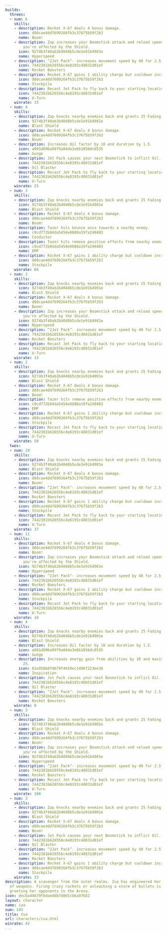 ```yaml
---
builds:
  threes:
  - num: 6
    skills:
    - description: Rocket X-67 deals 4 bonus damage.
      icon: d80cae4dd7699264fb3c37675b59f263
      name: Boom!
    - description: Zap increases your Boomstick attack and reload speed by 120 while
        you're affected by the Shield.
      icon: 9274b3f40ab2b4048b5cde1e9164901e
      name: Hyperspeed
    - description: ^2Jet Pack^- increases movement speed by 40 for 2.5.
      icon: 7442381b626556c4e8193c48031d01ef
      name: Rocket Boosters
    - description: Rocket X-67 gains 1 ability charge but cooldown increases by 1.5.
      icon: d80cae4dd7699264fb3c37675b59f263
      name: Stockpile
    - description: Recast Jet Pack to fly back to your starting location.
      icon: 7442381b626556c4e8193c48031d01ef
      name: U-Turn
    winrate: 33
  - num: 4
    skills:
    - description: Zap knocks nearby enemies back and grants 25 Fading Haste for 2.
      icon: 9274b3f40ab2b4048b5cde1e9164901e
      name: Blast Shield
    - description: Rocket X-67 deals 4 bonus damage.
      icon: d80cae4dd7699264fb3c37675b59f263
      name: Boom!
    - description: Increases Oil factor by 10 and duration by 1.5.
      icon: a001d096a99f9a84da3e8b1056dc0535
      name: Gunge
    - description: Jet Pack causes your next Boomstick to inflict Oil.
      icon: 7442381b626556c4e8193c48031d01ef
      name: Oil Blaster
    - description: Recast Jet Pack to fly back to your starting location.
      icon: 7442381b626556c4e8193c48031d01ef
      name: U-Turn
    winrate: 25
  - num: 3
    skills:
    - description: Zap knocks nearby enemies back and grants 25 Fading Haste for 2.
      icon: 9274b3f40ab2b4048b5cde1e9164901e
      name: Blast Shield
    - description: Rocket X-67 deals 4 bonus damage.
      icon: d80cae4dd7699264fb3c37675b59f263
      name: Boom!
    - description: Tazer hits bounce once towards a nearby enemy.
      icon: c9cd772b84da5454e9888a19fa249483
      name: Conductor
    - description: Tazer hits remove positive effects from nearby enemies.
      icon: c9cd772b84da5454e9888a19fa249483
      name: EMP
    - description: Rocket X-67 gains 1 ability charge but cooldown increases by 1.5.
      icon: d80cae4dd7699264fb3c37675b59f263
      name: Stockpile
    winrate: 66
  - num: 3
    skills:
    - description: Zap knocks nearby enemies back and grants 25 Fading Haste for 2.
      icon: 9274b3f40ab2b4048b5cde1e9164901e
      name: Blast Shield
    - description: Rocket X-67 deals 4 bonus damage.
      icon: d80cae4dd7699264fb3c37675b59f263
      name: Boom!
    - description: Zap increases your Boomstick attack and reload speed by 120 while
        you're affected by the Shield.
      icon: 9274b3f40ab2b4048b5cde1e9164901e
      name: Hyperspeed
    - description: ^2Jet Pack^- increases movement speed by 40 for 2.5.
      icon: 7442381b626556c4e8193c48031d01ef
      name: Rocket Boosters
    - description: Recast Jet Pack to fly back to your starting location.
      icon: 7442381b626556c4e8193c48031d01ef
      name: U-Turn
    winrate: 33
  - num: 2
    skills:
    - description: Zap knocks nearby enemies back and grants 25 Fading Haste for 2.
      icon: 9274b3f40ab2b4048b5cde1e9164901e
      name: Blast Shield
    - description: Rocket X-67 deals 4 bonus damage.
      icon: d80cae4dd7699264fb3c37675b59f263
      name: Boom!
    - description: Tazer hits remove positive effects from nearby enemies.
      icon: c9cd772b84da5454e9888a19fa249483
      name: EMP
    - description: Rocket X-67 gains 1 ability charge but cooldown increases by 1.5.
      icon: d80cae4dd7699264fb3c37675b59f263
      name: Stockpile
    - description: Recast Jet Pack to fly back to your starting location.
      icon: 7442381b626556c4e8193c48031d01ef
      name: U-Turn
    winrate: 50
  twos:
  - num: 29
    skills:
    - description: Zap knocks nearby enemies back and grants 25 Fading Haste for 2.
      icon: 9274b3f40ab2b4048b5cde1e9164901e
      name: Blast Shield
    - description: Rocket X-67 deals 4 bonus damage.
      icon: d80cae4dd7699264fb3c37675b59f263
      name: Boom!
    - description: ^2Jet Pack^- increases movement speed by 40 for 2.5.
      icon: 7442381b626556c4e8193c48031d01ef
      name: Rocket Boosters
    - description: Rocket X-67 gains 1 ability charge but cooldown increases by 1.5.
      icon: d80cae4dd7699264fb3c37675b59f263
      name: Stockpile
    - description: Recast Jet Pack to fly back to your starting location.
      icon: 7442381b626556c4e8193c48031d01ef
      name: U-Turn
    winrate: 37
  - num: 11
    skills:
    - description: Rocket X-67 deals 4 bonus damage.
      icon: d80cae4dd7699264fb3c37675b59f263
      name: Boom!
    - description: Zap increases your Boomstick attack and reload speed by 120 while
        you're affected by the Shield.
      icon: 9274b3f40ab2b4048b5cde1e9164901e
      name: Hyperspeed
    - description: ^2Jet Pack^- increases movement speed by 40 for 2.5.
      icon: 7442381b626556c4e8193c48031d01ef
      name: Rocket Boosters
    - description: Rocket X-67 gains 1 ability charge but cooldown increases by 1.5.
      icon: d80cae4dd7699264fb3c37675b59f263
      name: Stockpile
    - description: Recast Jet Pack to fly back to your starting location.
      icon: 7442381b626556c4e8193c48031d01ef
      name: U-Turn
    winrate: 18
  - num: 4
    skills:
    - description: Zap knocks nearby enemies back and grants 25 Fading Haste for 2.
      icon: 9274b3f40ab2b4048b5cde1e9164901e
      name: Blast Shield
    - description: Increases Oil factor by 10 and duration by 1.5.
      icon: a001d096a99f9a84da3e8b1056dc0535
      name: Gunge
    - description: Increases energy gain from abilities by 10 and maximum energy by
        25.
      icon: 61e058b8f4b79f4419ec1496f223ee36
      name: Inspiration
    - description: Jet Pack causes your next Boomstick to inflict Oil.
      icon: 7442381b626556c4e8193c48031d01ef
      name: Oil Blaster
    - description: ^2Jet Pack^- increases movement speed by 40 for 2.5.
      icon: 7442381b626556c4e8193c48031d01ef
      name: Rocket Boosters
    winrate: 0
  - num: 3
    skills:
    - description: Zap knocks nearby enemies back and grants 25 Fading Haste for 2.
      icon: 9274b3f40ab2b4048b5cde1e9164901e
      name: Blast Shield
    - description: Rocket X-67 deals 4 bonus damage.
      icon: d80cae4dd7699264fb3c37675b59f263
      name: Boom!
    - description: Zap increases your Boomstick attack and reload speed by 120 while
        you're affected by the Shield.
      icon: 9274b3f40ab2b4048b5cde1e9164901e
      name: Hyperspeed
    - description: ^2Jet Pack^- increases movement speed by 40 for 2.5.
      icon: 7442381b626556c4e8193c48031d01ef
      name: Rocket Boosters
    - description: Recast Jet Pack to fly back to your starting location.
      icon: 7442381b626556c4e8193c48031d01ef
      name: U-Turn
    winrate: 100
  - num: 3
    skills:
    - description: Zap knocks nearby enemies back and grants 25 Fading Haste for 2.
      icon: 9274b3f40ab2b4048b5cde1e9164901e
      name: Blast Shield
    - description: Rocket X-67 deals 4 bonus damage.
      icon: d80cae4dd7699264fb3c37675b59f263
      name: Boom!
    - description: Jet Pack causes your next Boomstick to inflict Oil.
      icon: 7442381b626556c4e8193c48031d01ef
      name: Oil Blaster
    - description: ^2Jet Pack^- increases movement speed by 40 for 2.5.
      icon: 7442381b626556c4e8193c48031d01ef
      name: Rocket Boosters
    - description: Rocket X-67 gains 1 ability charge but cooldown increases by 1.5.
      icon: d80cae4dd7699264fb3c37675b59f263
      name: Stockpile
    winrate: 33
description: A scavenger from the outer realms. Iva has engineered her own arsenal
  of weapons. Firing crazy rockets or unleashing a storm of bullets is her way of
  greeting her opponents in the Arena.
icon: decba44679fbdae4bb7d0d1cb6a97682
layout: character
name: iva
num: 145
title: Iva
url: characters/iva.html
winrate: 42
...
```

